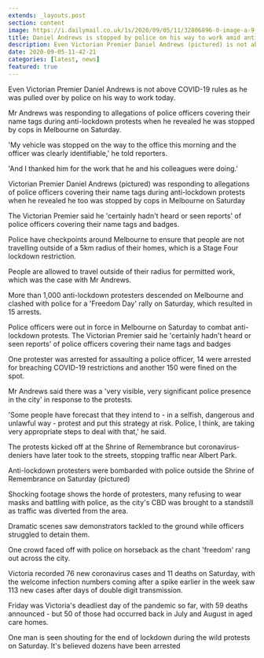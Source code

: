 ```yaml
---
extends: _layouts.post
section: content
image: https://i.dailymail.co.uk/1s/2020/09/05/11/32806896-0-image-a-9_1599301027618.jpg 
title: Daniel Andrews is stopped by police on his way to work amid anti-lockdown protests in Melbourne 
description: Even Victorian Premier Daniel Andrews (pictured) is not above COVID-19 rule as he was pulled over by police in Melbourne on Saturday amid violent anti-lockdown protests in the citys CBD. 
date: 2020-09-05-11-42-21 
categories: [latest, news] 
featured: true 
--- 
```

Even Victorian Premier Daniel Andrews is not above COVID-19 rules as he was pulled over by police on his way to work today.

Mr Andrews was responding to allegations of police officers covering their name tags during anti-lockdown protests when he revealed he was stopped by cops in Melbourne on Saturday.  

'My vehicle was stopped on the way to the office this morning and the officer was clearly identifiable,' he told reporters. 

'And I thanked him for the work that he and his colleagues were doing.'

Victorian Premier Daniel Andrews (pictured) was responding to allegations of police officers covering their name tags during anti-lockdown protests when he revealed he too was stopped by cops in Melbourne on Saturday

The Victorian Premier said he 'certainly hadn't heard or seen reports' of police officers covering their name tags and badges.  

Police have checkpoints around Melbourne to ensure that people are not travelling outside of a 5km radius of their homes, which is a Stage Four lockdown restriction. 

People are allowed to travel outside of their radius for permitted work, which was the case with Mr Andrews. 

More than 1,000 anti-lockdown protesters descended on Melbourne and clashed with police for a 'Freedom Day' rally on Saturday, which resulted in 15 arrests. 

Police officers were out in force in Melbourne on Saturday to combat anti-lockdown protests. The Victorian Premier said he 'certainly hadn't heard or seen reports' of police officers covering their name tags and badges 

One protester was arrested for assaulting a police officer, 14 were arrested for breaching COVID-19 restrictions and another 150 were fined on the spot.    

Mr Andrews said there was a 'very visible, very significant police presence in the city' in response to the protests. 

'Some people have forecast that they intend to - in a selfish, dangerous and unlawful way - protest and put this strategy at risk. Police, I think, are taking very appropriate steps to deal with that,' he said. 

The protests kicked off at the Shrine of Remembrance but coronavirus-deniers have later took to the streets, stopping traffic near Albert Park.     

Anti-lockdown protesters were bombarded with police outside the Shrine of Remembrance on Saturday (pictured) 

Shocking footage shows the horde of protesters, many refusing to wear masks and battling with police, as the city's CBD was brought to a standstill as traffic was diverted from the area. 

Dramatic scenes saw demonstrators tackled to the ground while officers struggled to detain them.   

One crowd faced off with police on horseback as the chant 'freedom' rang out across the city. 

Victoria recorded 76 new coronavirus cases and 11 deaths on Saturday, with the welcome infection numbers coming after a spike earlier in the week saw 113 new cases after days of double digit transmission.

Friday was Victoria's deadliest day of the pandemic so far, with 59 deaths announced - but 50 of those had occurred back in July and August in aged care homes.

One man is seen shouting for the end of lockdown during the wild protests on Saturday. It's believed dozens have been arrested


